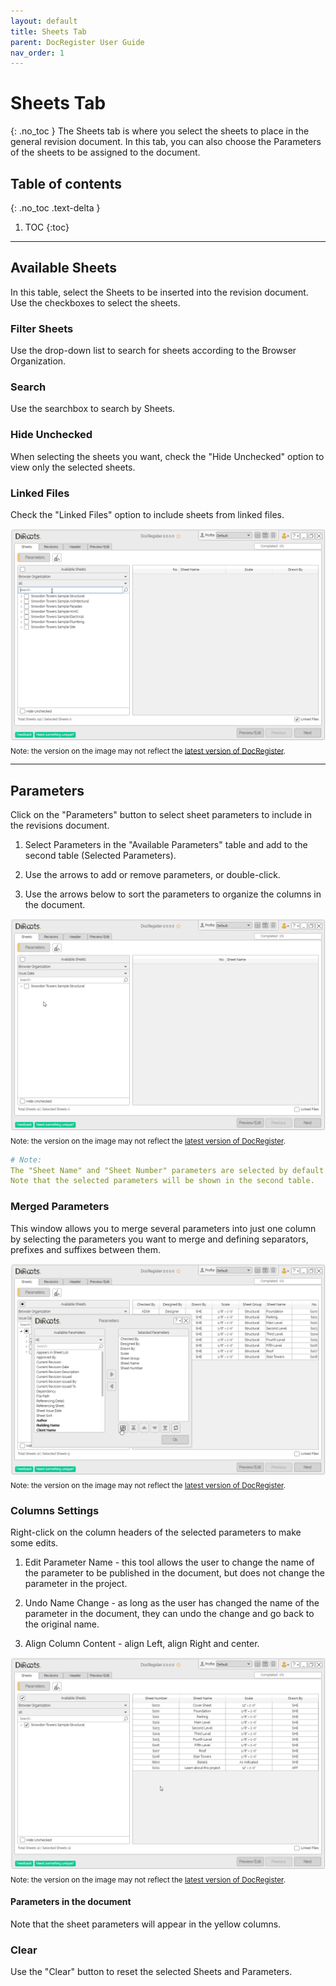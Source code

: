 ```yaml
---
layout: default
title: Sheets Tab
parent: DocRegister User Guide
nav_order: 1
---
```


# Sheets Tab
{: .no_toc }
The Sheets tab is where you select the sheets to place in the general revision document. In this tab, you can also choose the Parameters of the sheets to be assigned to the document.

## Table of contents
{: .no_toc .text-delta }

1. TOC
{:toc}

---

## Available Sheets

In this table, select the Sheets to be inserted into the revision document. Use the checkboxes to select the sheets.

### Filter Sheets

Use the drop-down list to search for sheets according to the Browser Organization.

### Search

Use the searchbox to search by Sheets.

### Hide Unchecked

When selecting the sheets you want, check the "Hide Unchecked" option to view only the selected sheets.

### Linked Files

Check the "Linked Files" option to include sheets from linked files.

![DocRegister Linked Files](../../../assets/images/DocRegister/Sheets-Available.gif)   
<sub>Note: the version on the image may not reflect the [latest version of DocRegister](https://diroots.com/revit-plugins/revit-to-pdf-dwg-dgn-dwf-nwc-ifc-and-images-with-prosheets/).</sub>

---

## Parameters

Click on the "Parameters" button to select sheet parameters to include in the revisions document.

1. Select Parameters in the "Available Parameters" table and add to the second table (Selected Parameters).

2. Use the arrows to add or remove parameters, or double-click.

3. Use the arrows below to sort the parameters to organize the columns in the document.

![DocRegister Select Sheet Parameters](../../../assets/images/DocRegister/Sheets-Parameters1.gif)  
<sub>Note: the version on the image may not reflect the [latest version of DocRegister](https://diroots.com/revit-plugins/revit-to-pdf-dwg-dgn-dwf-nwc-ifc-and-images-with-prosheets/).</sub>

```yaml
# Note:
The "Sheet Name" and "Sheet Number" parameters are selected by default.
Note that the selected parameters will be shown in the second table.
```

### Merged Parameters

This window allows you to merge several parameters into just one column by selecting the parameters you want to merge and defining separators, prefixes and suffixes between them.


![DocRegister Edit Parameter Name](../../../assets/images/DocRegister/Sheets-MergingColumn.gif)  
<sub>Note: the version on the image may not reflect the [latest version of DocRegister](https://diroots.com/revit-plugins/revit-to-pdf-dwg-dgn-dwf-nwc-ifc-and-images-with-prosheets/).</sub>

### Columns Settings

Right-click on the column headers of the selected parameters to make some edits.

1. Edit Parameter Name - this tool allows the user to change the name of the parameter to be published in the document, but does not change the parameter in the project.

2. Undo Name Change - as long as the user has changed the name of the parameter in the document, they can undo the change and go back to the original name.

3. Align Column Content - align Left, align Right and center.

![DocRegister Edit Parameter Name](../../../assets/images/DocRegister/Sheets-table.gif)  
<sub>Note: the version on the image may not reflect the [latest version of DocRegister](https://diroots.com/revit-plugins/revit-to-pdf-dwg-dgn-dwf-nwc-ifc-and-images-with-prosheets/).</sub>

#### Parameters in the document

Note that the sheet parameters will appear in the yellow columns.

### Clear

Use the "Clear" button to reset the selected Sheets and Parameters.
